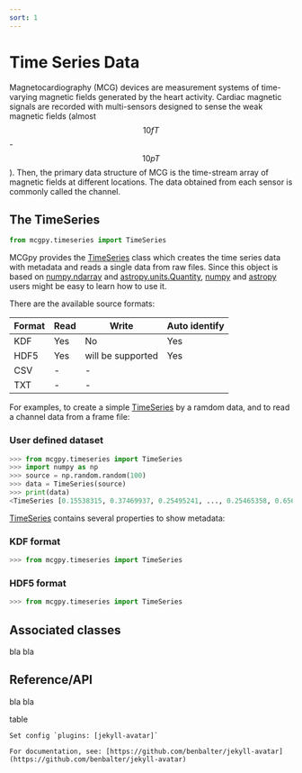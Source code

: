 ```yaml
---
sort: 1
---
```


# Time Series Data

Magnetocardiography (MCG) devices are measurement systems of time-varying magnetic fields generated by the heart activity. Cardiac magnetic signals are recorded with multi-sensors designed to sense the weak magnetic fields (almost $$10 fT$$-$$10 pT$$). Then, the primary data structure of MCG is the time-stream array of magnetic fields at different locations. The data obtained from each sensor is commonly called the channel.

## The TimeSeries

```python
from mcgpy.timeseries import TimeSeries
```

MCGpy provides the [TimeSeries]() class which creates the time series data with metadata and reads a single data from raw files. Since this object is based on [numpy.ndarray](https://numpy.org/doc/stable/reference/generated/numpy.ndarray.html) and [astropy.units.Quantity](https://docs.astropy.org/en/stable/units/quantity.html), [numpy](https://numpy.org/) and [astropy](https://www.astropy.org/) users might be easy to learn how to use it.

There are the available source formats:

| Format  | Read     | Write     | Auto identify     | 
| ------- | -------- | --------- | ----------------- | 
| KDF     | Yes      | No        | Yes               |
| HDF5    | Yes      | will be supported| Yes        |
| CSV     | -        | -         |                   |
| TXT     | -        | -         |                   |

For examples, to create a simple [TimeSeries]() by a ramdom data, and to read a channel data from a frame file:

### User defined dataset

```python
>>> from mcgpy.timeseries import TimeSeries
>>> import numpy as np
>>> source = np.random.random(100)
>>> data = TimeSeries(source)
>>> print(data)
<TimeSeries [0.15538315, 0.37469937, 0.25495241, ..., 0.25465358, 0.65668087] 1e-15 T>
```

[TimeSeries]() contains several properties to show metadata:


### KDF format

```python
>>> from mcgpy.timeseries import TimeSeries


```

### HDF5 format

```python
>>> from mcgpy.timeseries import TimeSeries


```

## Associated classes

bla bla

## Reference/API

bla bla

table

```tip
Set config `plugins: [jekyll-avatar]`

For documentation, see: [https://github.com/benbalter/jekyll-avatar](https://github.com/benbalter/jekyll-avatar)
```
